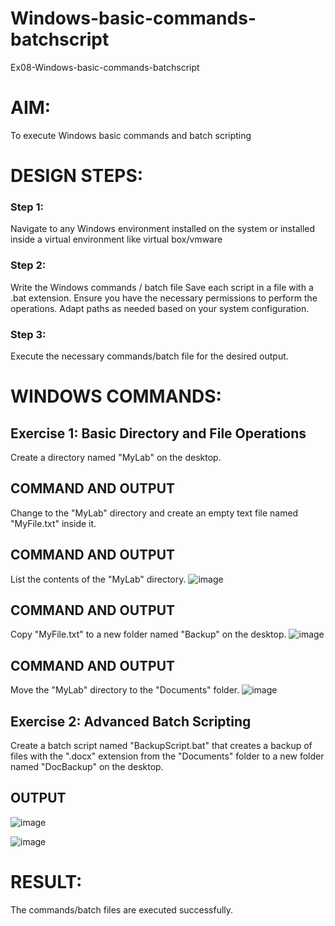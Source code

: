 # Windows-basic-commands-batchscript
Ex08-Windows-basic-commands-batchscript

# AIM:
To execute Windows basic commands and batch scripting

# DESIGN STEPS:

### Step 1:

Navigate to any Windows environment installed on the system or installed inside a virtual environment like virtual box/vmware 

### Step 2:

Write the Windows commands / batch file
Save each script in a file with a .bat extension.
Ensure you have the necessary permissions to perform the operations.
Adapt paths as needed based on your system configuration.
### Step 3:

Execute the necessary commands/batch file for the desired output. 




# WINDOWS COMMANDS:
## Exercise 1: Basic Directory and File Operations
Create a directory named "MyLab" on the desktop.


## COMMAND AND OUTPUT

Change to the "MyLab" directory and create an empty text file named "MyFile.txt" inside it.



## COMMAND AND OUTPUT

List the contents of the "MyLab" directory.
![image](https://github.com/VasanthiSivasankar/Windows-basic-commands-batchscript/assets/161431945/328d6dd4-6870-4908-96cb-6ad065cce2e3)


## COMMAND AND OUTPUT

Copy "MyFile.txt" to a new folder named "Backup" on the desktop.
![image](https://github.com/VasanthiSivasankar/Windows-basic-commands-batchscript/assets/161431945/904a26c9-3759-4446-8571-dfbef024add7)

## COMMAND AND OUTPUT

Move the "MyLab" directory to the "Documents" folder.
![image](https://github.com/VasanthiSivasankar/Windows-basic-commands-batchscript/assets/161431945/d26eb424-73fa-4ce5-89fb-5884d4f52e90)




## Exercise 2: Advanced Batch Scripting
Create a batch script named "BackupScript.bat" that creates a backup of files with the ".docx" extension from the "Documents" folder to a new folder named "DocBackup" on the desktop.










## OUTPUT


![image](https://github.com/VasanthiSivasankar/Windows-basic-commands-batchscript/assets/161431945/75394eb7-de19-4b63-9af4-540d2212e519)

![image](https://github.com/VasanthiSivasankar/Windows-basic-commands-batchscript/assets/161431945/4acc951f-e89c-4a81-a3c2-f1d9eccd746a)


# RESULT:
The commands/batch files are executed successfully.

